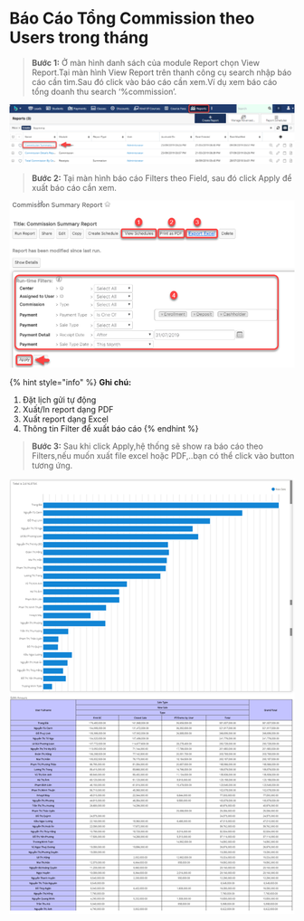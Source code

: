 # Báo Cáo Tổng Commission theo Users trong tháng

> **Bước 1:** Ở màn hình danh sách của module Report chọn View Report.Tại màn hình View Report trên thanh công cụ search nhập báo cáo cần tìm.Sau đó click vào báo cáo cần xem.Ví dụ xem báo cáo tổng doanh thu search ‘%commission’.

![](../.gitbook/assets/tongcom1.png)

> **Bước 2:** Tại màn hình báo cáo Filters theo Field, sau đó click Apply để xuất báo cáo cần xem.

![](../.gitbook/assets/tongcom2.png)

{% hint style="info" %}
**Ghi chú:**

1. Đặt lịch gửi tự động
2. Xuất/In report dạng PDF
3. Xuất report dạng Excel
4. Thông tin Filter để xuất báo cáo
{% endhint %}

> **Bước 3:** Sau khi click Apply,hệ thống sẽ show ra báo cáo theo Filters,nếu muốn xuất file excel hoặc PDF,..bạn có thể click vào button tương ứng.

![](../.gitbook/assets/tongcom3.png)
